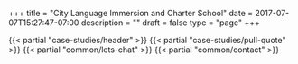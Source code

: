 +++
title = "City Language Immersion and Charter School"
date = 2017-07-07T15:27:47-07:00
description = ""
draft = false
type = "page"
+++

{{< partial "case-studies/header" >}}
{{< partial "case-studies/pull-quote" >}}
{{< partial "common/lets-chat" >}}
{{< partial "common/contact" >}}

